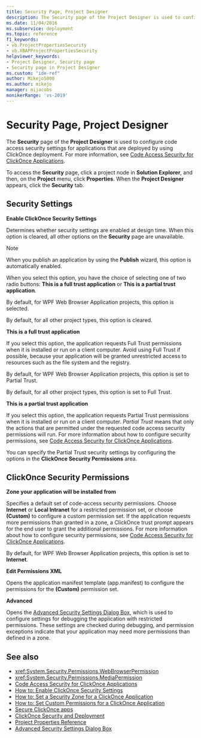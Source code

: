 ```yaml
---
title: Security Page, Project Designer
description: The Security page of the Project Designer is used to configure code access security settings for applications that are deployed by using ClickOnce deployment.
ms.date: 11/04/2016
ms.subservice: deployment
ms.topic: reference
f1_keywords:
- vb.ProjectPropertiesSecurity
- vb.XBAPProjectPropertiesSecurity
helpviewer_keywords:
- Project Designer, Security page
- Security page in Project Designer
ms.custom: "ide-ref"
author: Mikejo5000
ms.author: mikejo
manager: mijacobs
monikerRange: 'vs-2019'
---
```

# Security Page, Project Designer

The **Security** page of the **Project Designer** is used to configure code access security settings for applications that are deployed by using ClickOnce deployment. For more information, see [Code Access Security for ClickOnce Applications](../../deployment/code-access-security-for-clickonce-applications.md).

To access the **Security** page, click a project node in **Solution Explorer**, and then, on the **Project** menu, click **Properties**. When the **Project Designer** appears, click the **Security** tab.

## Security Settings

 **Enable ClickOnce Security Settings**

Determines whether security settings are enabled at design time. When this option is cleared, all other options on the **Security** page are unavailable.

> [!NOTE]
> When you publish an application by using the **Publish** wizard, this option is automatically enabled.

When you select this option, you have the choice of selecting one of two radio buttons: **This is a full trust application** or **This is a partial trust application**.

By default, for WPF Web Browser Application projects, this option is selected.

By default, for all other project types, this option is cleared.

 **This is a full trust application**

If you select this option, the application requests Full Trust permissions when it is installed or run on a client computer. Avoid using Full Trust if possible, because your application will be granted unrestricted access to resources such as the file system and the registry.

By default, for WPF Web Browser Application projects, this option is set to Partial Trust.

By default, for all other project types, this option is set to Full Trust.

 **This is a partial trust application**

If you select this option, the application requests Partial Trust permissions when it is installed or run on a client computer. *Partial Trust* means that only the actions that are permitted under the requested code access security permissions will run. For more information about how to configure security permissions, see [Code Access Security for ClickOnce Applications](../../deployment/code-access-security-for-clickonce-applications.md).

You can specify the Partial Trust security settings by configuring the options in the **ClickOnce Security Permissions** area.

## ClickOnce Security Permissions

 **Zone your application will be installed from**

Specifies a default set of code-access security permissions. Choose **Internet** or **Local Intranet** for a restricted permission set, or choose **(Custom)** to configure a custom permission set. If the application requests more permissions than granted in a zone, a ClickOnce trust prompt appears for the end user to grant the additional permissions. For more information about how to configure security permissions, see [Code Access Security for ClickOnce Applications](../../deployment/code-access-security-for-clickonce-applications.md).

By default, for WPF Web Browser Application projects, this option is set to **Internet**.

 **Edit Permissions XML**

Opens the application manifest template (app.manifest) to configure the permissions for the **(Custom)** permission set.

 **Advanced**

Opens the [Advanced Security Settings Dialog Box](../../ide/reference/advanced-security-settings-dialog-box.md), which is used to configure settings for debugging the application with restricted permissions. These settings are checked during debugging, and permission exceptions indicate that your application may need more permissions than defined in a zone.

## See also

- <xref:System.Security.Permissions.WebBrowserPermission>
- <xref:System.Security.Permissions.MediaPermission>
- [Code Access Security for ClickOnce Applications](../../deployment/code-access-security-for-clickonce-applications.md)
- [How to: Enable ClickOnce Security Settings](../../deployment/how-to-enable-clickonce-security-settings.md)
- [How to: Set a Security Zone for a ClickOnce Application](../../deployment/how-to-set-a-security-zone-for-a-clickonce-application.md)
- [How to: Set Custom Permissions for a ClickOnce Application](../../deployment/how-to-set-custom-permissions-for-a-clickonce-application.md)
- [Secure ClickOnce apps](../../deployment/securing-clickonce-applications.md)
- [ClickOnce Security and Deployment](../../deployment/clickonce-security-and-deployment.md)
- [Project Properties Reference](../../ide/reference/project-properties-reference.md)
- [Advanced Security Settings Dialog Box](../../ide/reference/advanced-security-settings-dialog-box.md)
